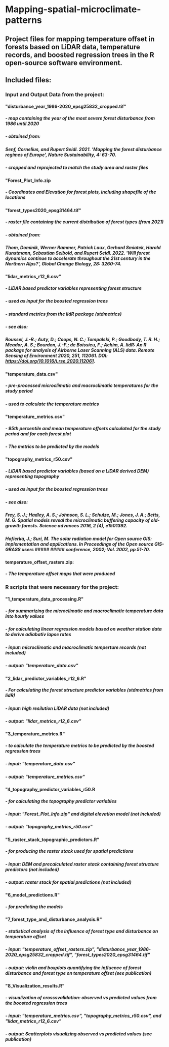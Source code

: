 # Mapping-spatial-microclimate-patterns 
## Project files for mapping temperature offset in forests based on LiDAR data, temperature records, and boosted regression trees in the R open-source software environment.

## Included files:
### Input and Output Data from the project:

#### "disturbance_year_1986-2020_epsg25832_cropped.tif"
##### - map containing the year of the most severe forest disturbance from 1986 until 2020
##### - obtained from: 
#####   Senf, Cornelius, and Rupert Seidl. 2021. 'Mapping the forest disturbance regimes of Europe', Nature Sustainability, 4: 63-70.
##### - cropped and reprojected to match the study area and raster files

#### "Forest_Plot_Info.zip
##### - Coordinates and Elevation for forest plots, including shapefile of the locations

#### "forest_types2020_epsg31464.tif" 
##### - raster file containing the current distribution of forest types (from 2021) 
##### - obtained from: 
#####   Thom, Dominik, Werner Rammer, Patrick Laux, Gerhard Smiatek, Harald Kunstmann, Sebastian Seibold, and Rupert Seidl. 2022. 'Will forest dynamics continue to accelerate throughout the 21st century in the Northern Alps?', Global Change Biology, 28: 3260-74.

#### "lidar_metrics_r12_6.csv"
##### - LiDAR based predictor variables representing forest structure
##### - used as input for the boosted regression trees
##### - standard metrics from the lidR package (stdmetrics)
##### - see also: 
#####   Roussel, J.-R.; Auty, D.; Coops, N. C.; Tompalski, P.; Goodbody, T. R. H.; Meador, A. S.; Bourdon, J.-F.; de Boissieu, F.; Achim, A. lidR: An R package for analysis of Airborne Laser Scanning (ALS) data. Remote Sensing of Environment 2020, 251, 112061. DOI: https://doi.org/10.1016/j.rse.2020.112061.

#### "temperature_data.csv"
##### - pre-processed microclimatic and macroclimatic temperatures for the study period
##### - used to calculate the temperature metrics

#### "temperature_metrics.csv"
##### - 95th percentile and mean temperature offsets calculated for the study period and for each forest plot 
##### - The metrics to be predicted by the models

#### "topography_metrics_r50.csv"
##### - LiDAR based predictor variables (based on a LiDAR derived DEM) representing topography
##### - used as input for the boosted regression trees
##### - see also: 
#####   Frey, S. J.; Hadley, A. S.; Johnson, S. L.; Schulze, M.; Jones, J. A.; Betts, M. G. Spatial models reveal the microclimatic buffering capacity of old-growth forests. Science advances 2016, 2 (4), e1501392.
#####   Hofierka, J.; Suri, M. The solar radiation model for Open source GIS: implementation and applications. In Proceedings of the Open source GIS-GRASS users ##### ##### conference, 2002; Vol. 2002, pp 51-70.

#### temperature_offset_rasters.zip: 
##### - The temperature offset maps that were produced 
 
### R scripts that were necessary for the project:
#### "1_temperature_data_processing.R" 
##### - for summarizing the microclimatic and macroclimatic temperature data into hourly values
##### - for calculating linear regression models based on weather station data to derive adiabativ lapse rates
##### - input: microclimatic and macroclimatic temperture records (not included)
##### - output: "temperature_data.csv"

#### "2_lidar_predictor_variables_r12_6.R"
##### - For calculating the forest structure predictor variables (stdmetrics from lidR)
##### - input: high resilution LiDAR data (not included)
##### - output: "lidar_metrics_r12_6.csv"

#### "3_temperature_metrics.R"
##### - to calculate the temperature metrics to be predicted by the boosted regression trees
##### - input: "temperature_data.csv"
##### - output: "temperature_metrics.csv"

#### "4_topography_predictor_variables_r50.R
##### - for calculating the topography predictor variables
##### - input: "Forest_Plot_Info.zip" and digital elevation model (not included)
##### - output: "topography_metrics_r50.csv"

#### "5_raster_stack_topographic_predictors.R"
##### - for producing the raster stack used for spatial predictions
##### - input: DEM and precalculated raster stack containing forest structure predictors (not included) 
##### - output: raster stack for spatial predictions (not included) 

#### "6_model_predictions.R"
##### - for predicting the models 

#### "7_forest_type_and_disturbance_analysis.R"
##### - statistical analysis of the influence of forest type and disturbance on temperature offset
##### - input: "temperature_offset_rasters.zip", "disturbance_year_1986-2020_epsg25832_cropped.tif", "forest_types2020_epsg31464.tif"
##### - output: violin and boxplots quantifying the influence of forest disturbance and forest type on temperature offset (see publication)
  
#### "8_Visualization_results.R"
##### - visualization of crosssvalidation: observed vs predicted values from the boosted regression trees
##### - input: "temperature_metrics.csv", "topography_metrics_r50.csv", and "lidar_metrics_r12_6.csv"
##### - output: Scatterplots visualizing observed vs predicted values (see publication)  
  

